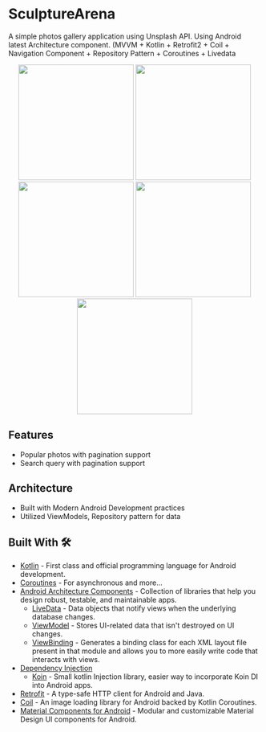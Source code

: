 # SculptureArena
A simple photos gallery application using Unsplash API. Using Android latest Architecture component. (MVVM + Kotlin + Retrofit2 + Coil + Navigation Component + Repository Pattern + Coroutines + Livedata

<div align="center">
  <img src="https://github.com/yasirnaseem1990/SculptureArena/blob/master/screenshots/Screenshot_20210824-221827_SculptureArena.jpg" width="230px" />  <img src="https://github.com/yasirnaseem1990/SculptureArena/blob/master/screenshots/Screenshot_20210824-221831_SculptureArena.jpg" width="230px" /><br>
  <img src="https://github.com/yasirnaseem1990/SculptureArena/blob/master/screenshots/Screenshot_20210824-222619_SculptureArena.jpg" width="230px" /> 
  <img src="https://github.com/yasirnaseem1990/SculptureArena/blob/master/screenshots/Screenshot_20210824-221853_SculptureArena.jpg" width="230px" />  
  <img src="https://github.com/yasirnaseem1990/SculptureArena/blob/master/screenshots/Screenshot_20210824-221915_SculptureArena.jpg" width="230px" />
</div>

## Features
* Popular photos with pagination support
* Search query with pagination support

## Architecture
* Built with Modern Android Development practices
* Utilized ViewModels, Repository pattern for data

## Built With 🛠
- [Kotlin](https://kotlinlang.org/) - First class and official programming language for Android development.
- [Coroutines](https://kotlinlang.org/docs/reference/coroutines-overview.html) - For asynchronous and more...
- [Android Architecture Components](https://developer.android.com/topic/libraries/architecture) - Collection of libraries that help you design robust, testable, and maintainable apps.
  - [LiveData](https://developer.android.com/topic/libraries/architecture/livedata) - Data objects that notify views when the underlying database changes.
  - [ViewModel](https://developer.android.com/topic/libraries/architecture/viewmodel) - Stores UI-related data that isn't destroyed on UI changes.
  - [ViewBinding](https://developer.android.com/topic/libraries/view-binding) - Generates a binding class for each XML layout file present in that module and allows you to more easily write code that interacts with views.
- [Dependency Injection](https://developer.android.com/training/dependency-injection)
  - [Koin](https://insert-koin.io/t) - Small kotlin Injection library, easier way to incorporate Koin DI into Android apps.
- [Retrofit](https://square.github.io/retrofit/) - A type-safe HTTP client for Android and Java.
- [Coil](https://coil-kt.github.io/coil/getting_started/) - An image loading library for Android backed by Kotlin Coroutines.
- [Material Components for Android](https://github.com/material-components/material-components-android) - Modular and customizable Material Design UI components for Android.

